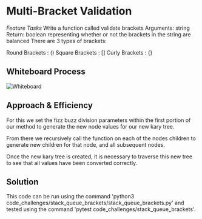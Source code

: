 # Multi-Bracket Validation

*Feature Tasks*
Write a function called validate brackets
Arguments: string
Return: boolean
representing whether or not the brackets in the string are balanced
There are 3 types of brackets:

Round Brackets : ()
Square Brackets : []
Curly Brackets : {}

## Whiteboard Process
![Whiteboard](./stack_queue_brackets.png)

## Approach & Efficiency
For this we set the fizz buzz division parameters within the first portion of our method to generate the new node values for our new kary tree.

From there we recursively call the function on each of the nodes children to generate new children for that node, and all subsequent nodes.

Once the new kary tree is created, it is necessary to traverse this new tree to see that all values have been converted correctly.

## Solution
This code can be run using the command 'python3 code_challenges/stack_queue_brackets/stack_queue_brackets.py' and tested using the command 'pytest code_challenges/stack_queue_brackets'.
